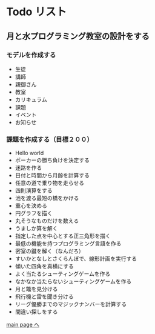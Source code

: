 # Todo リスト

## 月と水プログラミング教室の設計をする

### モデルを作成する
* 生徒
* 講師
* 親御さん
* 教室
* カリキュラム
* 課題
* イベント
* お知らせ

### 課題を作成する（目標２００）
* Hello world
* ポーカーの勝ち負けを決定する
* 迷路を作る
* 日付と時間から月齢を計算する
* 任意の道で乗り物を走らせる
* 四則演算をする
* 池を渡る最短の橋をかける
* 重心を決める
* 円グラフを描く
* 丸そうなものだけを数える
* うましか算を解く
* 指定した点を中心とする正三角形を描く
* 最低の機能を持つプログラミング言語を作る
* 密室の鍵を解く（なんだろ）
* すいかとなしとさくらんぼで、線形計画を実行する
* 傾いた四角を真横にする
* よく当たるシューティングゲームを作る
* なかなか当たらないシューティングゲームを作る
* 月と鼈を見分ける
* 飛行機と雷を聞き分ける
* リーグ優勝までのマジックナンバーを計算する
* 間違い探しをする

[main page へ](index.md)
